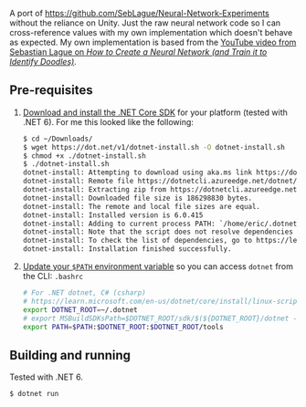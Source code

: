 
A port of https://github.com/SebLague/Neural-Network-Experiments without the reliance on
Unity. Just the raw neural network code so I can cross-reference values with my own
implementation which doesn't behave as expected. My own implementation is based from
the [YouTube video from Sebastian Lague on *How to Create a Neural Network (and Train it
to Identify Doodles)*](https://www.youtube.com/watch?v=hfMk-kjRv4c).


## Pre-requisites

 1. [Download and install the .NET Core
    SDK](https://dotnet.microsoft.com/en-us/download) for your platform (tested with
    .NET 6). For me this looked like the following:
    ```sh
    $ cd ~/Downloads/
    $ wget https://dot.net/v1/dotnet-install.sh -O dotnet-install.sh
    $ chmod +x ./dotnet-install.sh
    $ ./dotnet-install.sh
    dotnet-install: Attempting to download using aka.ms link https://dotnetcli.azureedge.net/dotnet/Sdk/6.0.415/dotnet-sdk-6.0.415-linux-x64.tar.gz
    dotnet-install: Remote file https://dotnetcli.azureedge.net/dotnet/Sdk/6.0.415/dotnet-sdk-6.0.415-linux-x64.tar.gz size is 186298830 bytes.
    dotnet-install: Extracting zip from https://dotnetcli.azureedge.net/dotnet/Sdk/6.0.415/dotnet-sdk-6.0.415-linux-x64.tar.gz
    dotnet-install: Downloaded file size is 186298830 bytes.
    dotnet-install: The remote and local file sizes are equal.
    dotnet-install: Installed version is 6.0.415
    dotnet-install: Adding to current process PATH: `/home/eric/.dotnet`. Note: This change will be visible only when sourcing script.
    dotnet-install: Note that the script does not resolve dependencies during installation.
    dotnet-install: To check the list of dependencies, go to https://learn.microsoft.com/dotnet/core/install, select your operating system and check the "Dependencies" section.
    dotnet-install: Installation finished successfully.
    ```
 1. [Update your `$PATH` environment
    variable](https://learn.microsoft.com/en-us/dotnet/core/install/linux-scripted-manual#set-environment-variables-system-wide)
    so you can access `dotnet` from the CLI:
    `.bashrc`
    ```sh
    # For .NET dotnet, C# (csharp)
    # https://learn.microsoft.com/en-us/dotnet/core/install/linux-scripted-manual#set-environment-variables-system-wide
    export DOTNET_ROOT=~/.dotnet
    # export MSBuildSDKsPath=$DOTNET_ROOT/sdk/$(${DOTNET_ROOT}/dotnet --version)/Sdks
    export PATH=$PATH:$DOTNET_ROOT:$DOTNET_ROOT/tools
    ```

## Building and running

Tested with .NET 6.

```sh
$ dotnet run
```
